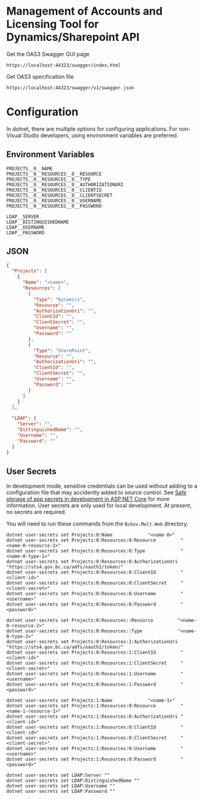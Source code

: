 # Management of Accounts and Licensing Tool for Dynamics/Sharepoint API

Get the OAS3 Swagger GUI page

```
https://localhost:44323/swagger/index.html
```

Get OAS3 specification file

```
https://localhost:44323/swagger/v1/swagger.json
```

# Configuration

In dotnet, there are multiple options for configuring applications. For non-Visual Studio developers, using environment variables are preferred.

## Environment Variables

```
PROJECTS__0__NAME
PROJECTS__0__RESOURCES__0__RESOURCE
PROJECTS__0__RESOURCES__0__TYPE
PROJECTS__0__RESOURCES__0__AUTHORIZATIONURI
PROJECTS__0__RESOURCES__0__CLIENTID
PROJECTS__0__RESOURCES__0__CLIENTSECRET
PROJECTS__0__RESOURCES__0__USERNAME
PROJECTS__0__RESOURCES__0__PASSWORD

LDAP__SERVER
LDAP__DISTINGUISHEDNAME
LDAP__USERNAME
LDAP__PASSWORD

```

## JSON

```json
{
  "Projects": [
    {
      "Name": "<name>",
      "Resources": [
        {
          "Type": "Dynamics",
          "Resource": "",
          "AuthorizationUri": "",
          "ClientId": "",
          "ClientSecret": "",
          "Username": "",
          "Password": ""
        },
        {
          "Type": "SharePoint",
          "Resource": "",
          "AuthorizationUri": "",
          "ClientId": "",
          "ClientSecret": "",
          "Username": "",
          "Password": ""
        }
      ]
    }
  ],

  "LDAP": {
    "Server": "",
    "DistinguishedName": "",
    "Username": "",
    "Password": ""
  }
}
```

## User Secrets

In development mode, sensitive credentials can be used without adding to a configuration file that may accidently added
to source control. See [Safe storage of app secrets in development in ASP.NET Core](https://docs.microsoft.com/en-us/aspnet/core/security/app-secrets?view=aspnetcore-3.1&tabs=windows)
for more information. User secrets are only used for local development. At present, no secrets are required.

You will need to run these commands from the `BcGov.Malt.Web` directory.

```
dotnet user-secrets set Projects:0:Name             "<name-0>"
dotnet user-secrets set Projects:0:Resources:0:Resource         "<name-0-resource-1>"
dotnet user-secrets set Projects:0:Resources:0:Type             "<name-0-type-1>"
dotnet user-secrets set Projects:0:Resources:0:AuthorizationUri "https://sts4.gov.bc.ca/adfs/oauth2/token/"
dotnet user-secrets set Projects:0:Resources:0:ClientId         "<client-id>"
dotnet user-secrets set Projects:0:Resources:0:ClientSecret     "<client-secret>"
dotnet user-secrets set Projects:0:Resources:0:Username         "<username>"
dotnet user-secrets set Projects:0:Resources:0:Password         "<password>"

dotnet user-secrets set Projects:0:Resources::Resource         "<name-0-resource-2>"
dotnet user-secrets set Projects:0:Resources::Type             "<name-0-type-2>"
dotnet user-secrets set Projects:0:Resources:1:AuthorizationUri "https://sts4.gov.bc.ca/adfs/oauth2/token/"
dotnet user-secrets set Projects:0:Resources:1:ClientId         "<client-id>"
dotnet user-secrets set Projects:0:Resources:1:ClientSecret     "<client-secret>"
dotnet user-secrets set Projects:0:Resources:1:Username         "<username>"
dotnet user-secrets set Projects:0:Resources:1:Password         "<password>"

dotnet user-secrets set Projects:1:Name             "<name-1>"
dotnet user-secrets set Projects:1:Resources:0:Resource         "<name-1-resource-1>"
dotnet user-secrets set Projects:1:Resources:0:AuthorizationUri "<client-id>"
dotnet user-secrets set Projects:1:Resources:0:ClientId         "<client-id>"
dotnet user-secrets set Projects:1:Resources:0:ClientSecret     "<client-secret>"
dotnet user-secrets set Projects:1:Resources:0:Username         "<username>"
dotnet user-secrets set Projects:1:Resources:0:Password         "<password>"

dotnet user-secrets set LDAP:Server ""
dotnet user-secrets set LDAP:DistinguishedName ""
dotnet user-secrets set LDAP:Username ""
dotnet user-secrets set LDAP:Password ""
```
